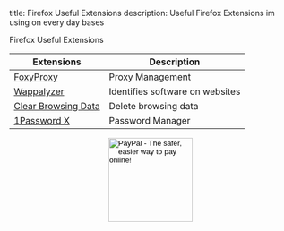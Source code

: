 title: Firefox Useful Extensions
description: Useful Firefox Extensions im using on every day bases

 Firefox Useful Extensions

| Extensions                                                                                             | Description                     |
| ------------------------------------------------------------------------------------------------------ | ------------------------------- |
| [FoxyProxy](https://addons.mozilla.org/en-US/firefox/addon/foxyproxy-standard/)                        | Proxy Management                |
| [Wappalyzer](https://addons.mozilla.org/en-US/firefox/addon/wappalyzer/)                               | Identifies software on websites |
| [Clear Browsing Data](https://addons.mozilla.org/en-US/firefox/addon/clear-browsing-data/?src=search)  | Delete browsing data            |
| [1Password X](https://addons.mozilla.org/en-US/firefox/addon/1password-x-password-manager/?src=search) | Password Manager                |

<!-- Donation Button -->
<form action="https://www.paypal.com/cgi-bin/webscr" method="post" target="_top" align="center"><input type="hidden" name="cmd" value="_s-xclick"><input type="hidden" name="hosted_button_id" value="Q94AU5RUD4X6A"><input type="image" src="https://raw.githubusercontent.com/fire1ce/3os.org/gh-pages/assets/images/beerDonation.png" width="150px" border="0" name="submit" alt="PayPal - The safer, easier way to pay online!"><img alt="" border="0" src="https://www.paypalobjects.com/en_US/i/scr/pixel.gif" width="1" height="1"></form>
<!-- Donation Button -->